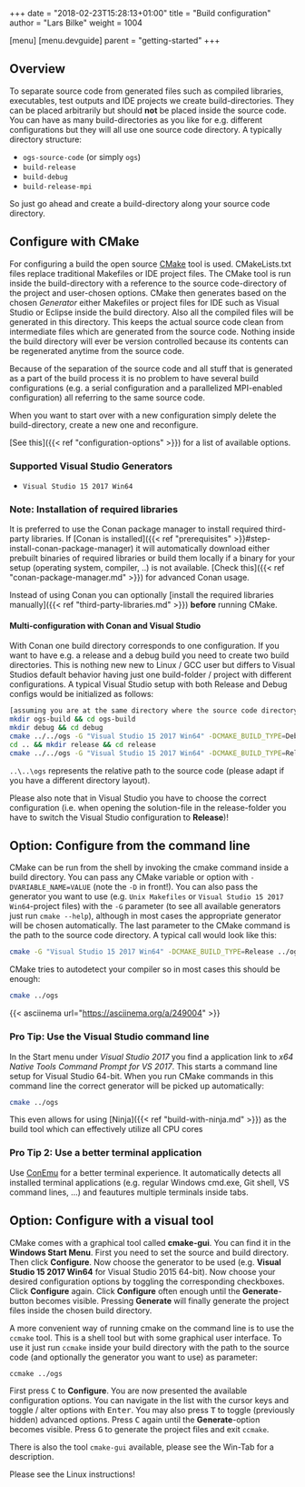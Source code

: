 +++
date = "2018-02-23T15:28:13+01:00"
title = "Build configuration"
author = "Lars Bilke"
weight = 1004

[menu]
  [menu.devguide]
    parent = "getting-started"
+++

## Overview

To separate source code from generated files such as compiled libraries, executables, test outputs and IDE projects we create build-directories. They can be placed arbitrarily but should **not** be placed inside the source code. You can have as many build-directories as you like for e.g. different configurations but they will all use one source code directory. A typically directory structure:

- `ogs-source-code` (or simply `ogs`)
- `build-release`
- `build-debug`
- `build-release-mpi`

So just go ahead and create a build-directory along your source code directory.

## Configure with CMake

For configuring a build the open source [CMake](http://www.cmake.org) tool is used. CMakeLists.txt files replace traditional Makefiles or IDE project files. The CMake tool is run inside the build-directory with a reference to the source code-directory of the project and user-chosen options. CMake then generates based on the chosen *Generator* either Makefiles or project files for IDE such as Visual Studio or Eclipse inside the build directory. Also all the compiled files will be generated in this directory. This keeps the actual source code clean from intermediate files which are generated from the source code. Nothing inside the build directory will ever be version controlled because its contents can be regenerated anytime from the source code.

Because of the separation of the source code and all stuff that is generated as a part of the build process it is no problem to have several build configurations (e.g. a serial configuration and a parallelized MPI-enabled configuration) all referring to the same source code.

When you want to start over with a new configuration simply delete the build-directory, create a new one and reconfigure.

[See this]({{< ref "configuration-options" >}}) for a list of available options.

<div class='win'>

<div class='note'>

### <i class="far fa-exclamation-triangle"></i> Supported Visual Studio Generators

- `Visual Studio 15 2017 Win64`

</div>

</div>

### Note: Installation of required libraries

It is preferred to use the Conan package manager to install required third-party libraries. If [Conan is installed]({{< ref "prerequisites" >}}#step-install-conan-package-manager) it will automatically download either prebuilt binaries of required libraries or build them locally if a binary for your setup (operating system, compiler, ..) is not available. [Check this]({{< ref "conan-package-manager.md" >}}) for advanced Conan usage.

Instead of using Conan you can optionally [install the required libraries manually]({{< ref "third-party-libraries.md" >}}) **before** running CMake.

<div class='win'>

<div class='note'>

#### <i class="far fa-exclamation-triangle"></i> Multi-configuration with Conan and Visual Studio

With Conan one build directory corresponds to one configuration. If you want to have e.g. a release and a debug build you need to create two build directories. This is nothing new new to Linux / GCC user but differs to Visual Studios default behavior having just one build-folder / project with different configurations. A typical Visual Studio setup with both Release and Debug configs would be initialized as follows:

```bash
[assuming you are at the same directory where the source code directory is located]
mkdir ogs-build && cd ogs-build
mkdir debug && cd debug
cmake ../../ogs -G "Visual Studio 15 2017 Win64" -DCMAKE_BUILD_TYPE=Debug
cd .. && mkdir release && cd release
cmake ../../ogs -G "Visual Studio 15 2017 Win64" -DCMAKE_BUILD_TYPE=Release
```

`..\..\ogs` represents the relative path to the source code (please adapt if you have a different directory layout).

Please also note that in Visual Studio you have to choose the correct configuration (i.e. when opening the solution-file in the release-folder you have to switch the Visual Studio configuration to **Release**)!

</div>

</div>

## Option: Configure from the command line

CMake can be run from the shell by invoking the cmake command inside a build directory. You can pass any CMake variable or option with `-DVARIABLE_NAME=VALUE` (note the `-D` in front!). You can also pass the generator you want to use (e.g. `Unix Makefiles` or `Visual Studio 15 2017 Win64`-project files) with the `-G` parameter (to see all available generators just run `cmake --help`), although in most cases the appropriate generator will be chosen automatically. The last parameter to the CMake command is the path to the source code directory. A typical call would look like this:

```bash
cmake -G "Visual Studio 15 2017 Win64" -DCMAKE_BUILD_TYPE=Release ../ogs
```

CMake tries to autodetect your compiler so in most cases this should be enough:

```bash
cmake ../ogs
```

{{< asciinema url="https://asciinema.org/a/249004" >}}

<div class='note'>

### <i class="far fa-check"></i> Pro Tip: Use the Visual Studio command line

In the Start menu under *Visual Studio 2017* you find a application link to *x64 Native Tools Command Prompt for VS 2017*. This starts a command line setup for Visual Studio 64-bit. When you run CMake commands in this command line the correct generator will be picked up automatically:

```bash
cmake ../ogs
```

This even allows for using [Ninja]({{< ref "build-with-ninja.md" >}}) as the build tool which can effectively utilize all CPU cores

### <i class="far fa-check"></i> Pro Tip 2: Use a better terminal application

Use [ConEmu](https://conemu.github.io) for a better terminal experience. It automatically detects all installed terminal applications (e.g. regular Windows cmd.exe, Git shell, VS command lines, ...) and feautures multiple terminals inside tabs.
</div>

## Option: Configure with a visual tool

<div class='win'>

CMake comes with a graphical tool called **cmake-gui**. You can find it in the **Windows Start Menu**. First you need to set the source and build directory. Then click **Configure**. Now choose the generator to be used (e.g. **Visual Studio 15 2017 Win64** for Visual Studio 2015 64-bit). Now choose your desired configuration options by toggling the corresponding checkboxes. Click **Configure** again. Click **Configure** often enough until the **Generate**-button becomes visible. Pressing **Generate** will finally generate the project files inside the chosen build directory.

</div>

<div class='linux'>

A more convenient way of running cmake on the command line is to use the `ccmake` tool. This is a shell tool but with some graphical user interface. To use it just run `ccmake` inside your build directory with the path to the source code (and optionally the generator you want to use) as parameter:

```bash
ccmake ../ogs
```

First press <kbd>C</kbd> to **Configure**. You are now presented the available configuration options. You can navigate in the list with the cursor keys and toggle / alter options with <kbd>Enter</kbd>. You may also press <kbd>T</kbd> to toggle (previously hidden) advanced options. Press <kbd>C</kbd> again until the **Generate**-option becomes visible. Press <kbd>G</kbd> to generate the project files and exit `ccmake`.

There is also the tool `cmake-gui` available, please see the Win-Tab for a description.

</div>

<div class='mac'>

Please see the Linux instructions!

</div>
